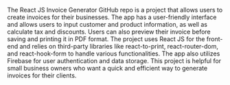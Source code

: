 The React JS Invoice Generator GitHub repo is a project that allows users to create invoices for their businesses. The app has a user-friendly interface and allows users to input customer and product information, as well as calculate tax and discounts. Users can also preview their invoice before saving and printing it in PDF format. The project uses React JS for the front-end and relies on third-party libraries like react-to-print, react-router-dom, and react-hook-form to handle various functionalities. The app also utilizes Firebase for user authentication and data storage. This project is helpful for small business owners who want a quick and efficient way to generate invoices for their clients.
